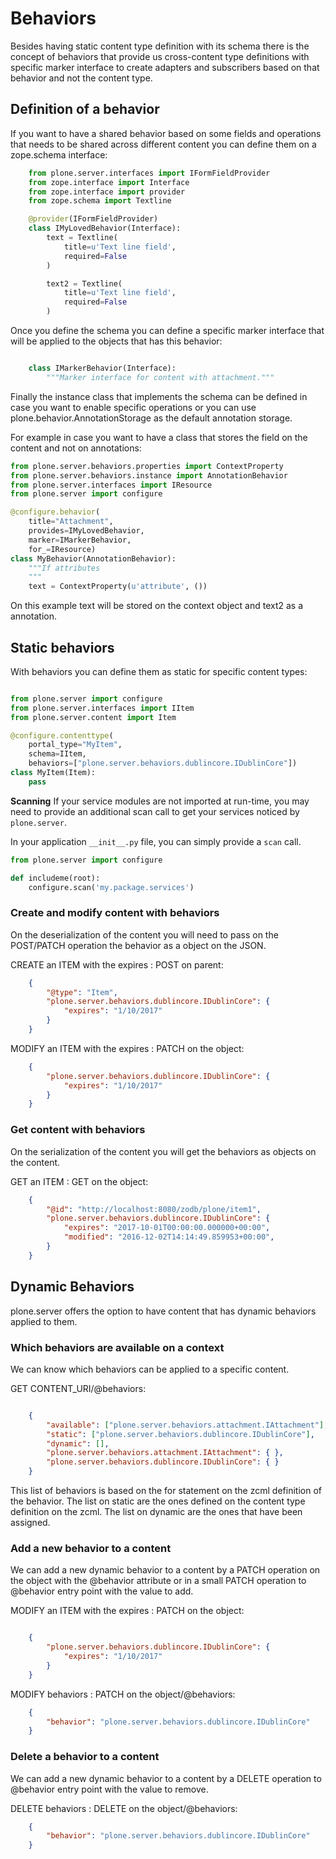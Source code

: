 # Behaviors

Besides having static content type definition with its schema there is the concept of behaviors that provide us cross-content type definitions with specific marker interface to create adapters and subscribers based on that behavior and not the content type.

## Definition of a behavior

If you want to have a shared behavior based on some fields and operations that needs to be shared across different content you can define them on a zope.schema interface:

```python
    from plone.server.interfaces import IFormFieldProvider
    from zope.interface import Interface
    from zope.interface import provider
    from zope.schema import Textline

    @provider(IFormFieldProvider)
    class IMyLovedBehavior(Interface):
        text = Textline(
            title=u'Text line field',
            required=False
        )

        text2 = Textline(
            title=u'Text line field',
            required=False
        )

```

Once you define the schema you can define a specific marker interface that will be applied to the objects that has this behavior:

```python

    class IMarkerBehavior(Interface):
        """Marker interface for content with attachment."""

```

Finally the instance class that implements the schema can be defined in case you want to enable specific operations or you can use plone.behavior.AnnotationStorage as the default annotation storage.

For example in case you want to have a class that stores the field on the content and not on annotations:

```python
from plone.server.behaviors.properties import ContextProperty
from plone.server.behaviors.instance import AnnotationBehavior
from plone.server.interfaces import IResource
from plone.server import configure

@configure.behavior(
    title="Attachment",
    provides=IMyLovedBehavior,
    marker=IMarkerBehavior,
    for_=IResource)
class MyBehavior(AnnotationBehavior):
    """If attributes
    """
    text = ContextProperty(u'attribute', ())
```

On this example text will be stored on the context object and text2 as a annotation.


## Static behaviors

With behaviors you can define them as static for specific content types:

```python

from plone.server import configure
from plone.server.interfaces import IItem
from plone.server.content import Item

@configure.contenttype(
    portal_type="MyItem",
    schema=IItem,
    behaviors=["plone.server.behaviors.dublincore.IDublinCore"])
class MyItem(Item):
    pass
```

**Scanning**
If your service modules are not imported at run-time, you may need to provide an
additional scan call to get your services noticed by `plone.server`.

In your application `__init__.py` file, you can simply provide a `scan` call.

```python
from plone.server import configure

def includeme(root):
    configure.scan('my.package.services')
```


### Create and modify content with behaviors

On the deserialization of the content you will need to pass on the POST/PATCH operation the behavior as a object on the JSON.


CREATE an ITEM with the expires : POST on parent:

```json
    {
        "@type": "Item",
        "plone.server.behaviors.dublincore.IDublinCore": {
            "expires": "1/10/2017"
        }
    }
```

MODIFY an ITEM with the expires : PATCH on the object:

```json
    {
        "plone.server.behaviors.dublincore.IDublinCore": {
            "expires": "1/10/2017"
        }
    }
```

### Get content with behaviors

On the serialization of the content you will get the behaviors as objects on the content.

GET an ITEM : GET on the object:

```json
    {
        "@id": "http://localhost:8080/zodb/plone/item1",
        "plone.server.behaviors.dublincore.IDublinCore": {
            "expires": "2017-10-01T00:00:00.000000+00:00",
            "modified": "2016-12-02T14:14:49.859953+00:00",
        }
    }
```


## Dynamic Behaviors

plone.server offers the option to have content that has dynamic behaviors applied to them.

### Which behaviors are available on a context

We can know which behaviors can be applied to a specific content.

GET CONTENT_URI/@behaviors:

```json

    {
        "available": ["plone.server.behaviors.attachment.IAttachment"],
        "static": ["plone.server.behaviors.dublincore.IDublinCore"],
        "dynamic": [],
        "plone.server.behaviors.attachment.IAttachment": { },
        "plone.server.behaviors.dublincore.IDublinCore": { }
    }
```

This list of behaviors is based on the for statement on the zcml definition of the behavior. The list on static are the ones defined on the content type definition on the zcml. The list on dynamic are the ones that have been assigned.

### Add a new behavior to a content

We can add a new dynamic behavior to a content by a PATCH operation on the object with the @behavior attribute or in a small PATCH operation to @behavior entry point with the value to add.

MODIFY an ITEM with the expires : PATCH on the object:

```json

    {
        "plone.server.behaviors.dublincore.IDublinCore": {
            "expires": "1/10/2017"
        }
    }
```

MODIFY behaviors : PATCH on the object/@behaviors:

```json
    {
        "behavior": "plone.server.behaviors.dublincore.IDublinCore"
    }
```

### Delete a behavior to a content

We can add a new dynamic behavior to a content by a DELETE operation to @behavior entry point with the value to remove.

DELETE behaviors : DELETE on the object/@behaviors:

```json
    {
        "behavior": "plone.server.behaviors.dublincore.IDublinCore"
    }
```
